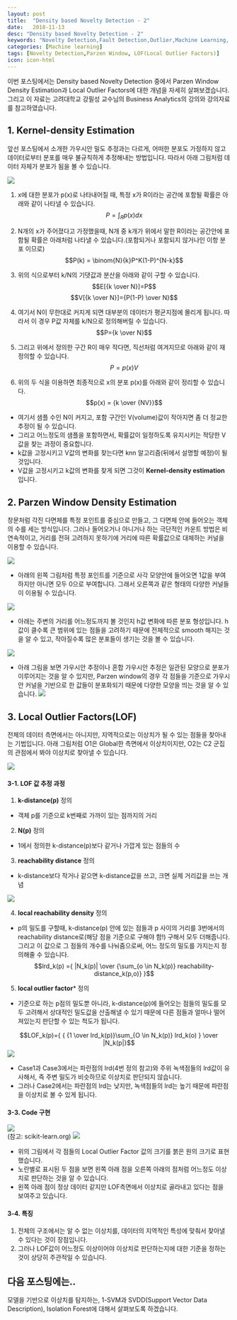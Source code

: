 ```yaml
---
layout: post
title:  "Density based Novelty Detection - 2"
date:   2018-11-13
desc: "Density based Novelty Detection - 2"
keywords: "Novelty Detection,Fault Detection,Outlier,Machine Learning, Parzen Window,LOF(Local Outlier Factors)"
categories: [Machine learning]
tags: [Novelty Detection,Parzen Window, LOF(Local Outlier Factors)]
icon: icon-html
---
```



이번 포스팅에서는 Density based Novelty Detection 중에서 Parzen Window Density Estimation과 Local Outlier Factors에 대한 개념을 자세히 살펴보겠습니다. 그리고 이 자료는 고려대학교 강필성 교수님의 Business Analytics의 강의와 강의자료를 참고하였습니다.


## 1. Kernel-density Estimation
>  
앞선 포스팅에서 소개한 가우시안 밀도 추정과는 다르게, 어떠한 분포도 가정하지 않고 데이터로부터 분포를 매우 불규칙하게 추정해내는 방법입니다. 따라서 아래 그림처럼 데이터 자체가 분포가 됨을 볼 수 있습니다.  

![](https://i.imgur.com/M96i0bN.png)  

1. x에 대한 분포가 p(x)로 나타내어질 때, 특정 x가 R이라는 공간에 포함될 확률은 아래와 같이 나타낼 수 있습니다.
 $$P = \int_R p(x) dx$$  
 
2. N개의 x가 주어졌다고 가정했을때, N개 중 k개가 위에서 말한 R이라는 공간안에 포함될 확률은 아래처럼 나타낼 수 있습니다.(포함되거나 포함되지 않거나인 이항 분포 이므로)  
 $$P(k) = \binom{N}{k}P^K(1-P)^{N-k}$$
 
3. 위의 식으로부터 k/N의 기댓값과 분산을 아래와 같이 구할 수 있습니다.  
 $$E[{k \over N}]=P$$
 $$V[{k \over N}]={P(1-P) \over N}$$

4. 여기서 N이 무한대로 커지게 되면 대부분의 데이터가 평균지점에 몰리게 됩니다. 따라서 이 경우 P값 자체를 k/N으로 정의해버릴 수 있습니다. 
 $$P={k \over N}$$ 
 
5. 그리고 위에서 정의한 구간 R이 매우 작다면, 직선처럼 여겨지므로 아래와 같이 재정의할 수 있습니다.
 $$P = p(x)V$$
 
6. 위의 두 식을 이용하면 최종적으로 x의 분포 p(x)를 아래와 같이 정리할 수 있습니다.
 $$p(x) = {k \over {NV}}$$
 
 - 여기서 샘플 수인 N이 커지고, 포함 구간인 V(volume)값이 작아지면 좀 더 정교한 추정이 될 수 있습니다.
 - 그리고 어느정도의 샘플을 포함하면서, 확률값이 일정하도록 유지시키는 적당한 V값을 찾는 과정이 중요합니다.
 - k값을 고정시키고 V값의 변화를 찾는다면 knn 알고리즘(뒤에서 설명할 예정)이 될 것입니다.
 - V값을 고정시키고 k값의 변화를 찾게 되면 그것이 **Kernel-density estimation** 입니다.
 
## 2. Parzen Window Density Estimation 
>  
창문처럼 각진 다면체를 특정 포인트를 중심으로 만들고, 그 다면체 안에 들어오는 객체의 수를 세는 방식입니다. 
그러나 들어오거나 아니거나 하는 극단적인 카운트 방법은 비연속적이고, 거리를 전혀 고려하지 못하기에 거리에 따른 확률값으로 대체하는 커널을 이용할 수 있습니다.

![](https://i.imgur.com/AaVF1CT.png)

- 아래의 왼쪽 그림처럼 특정 포인트를 기준으로 사각 모양안에 들어오면 1값을 부여하지만 아니면 모두 0으로 부여합니다. 그래서 오른쪽과 같은 형태의 다양한 커널들이 이용될 수 있습니다.

![](https://i.imgur.com/EvACoyM.png)

- 아래는 주변의 거리를 어느정도까지 볼 것인지 h값 변화에 따른 분포 형성입니다. h 값이 클수록 큰 범위에 있는 점들을 고려하기 때문에 전체적으로 smooth 해지는 것을 알 수 있고, 작아질수록 많은 분포들이 생기는 것을 볼 수 있습니다.

![](https://i.imgur.com/848bFJB.png)  

- 아래 그림을 보면 가우시안 추정이나 혼합 가우시안 추정은 일관된 모양으로 분포가 이루어지는 것을 알 수 있지만, Parzen window의 경우 각 점들을 기준으로 가우시안 커널을 기반으로 한 값들이 분포화되기 때문에 다양한 모양을 띄는 것을 알 수 있습니다.
![](https://i.imgur.com/5JuggeP.png)


## 3. Local Outlier Factors(LOF)
>  
전체의 데이터 측면에서는 아니지만, 지역적으로는 이상치가 될 수 있는 점들을 찾아내는 기법입니다.
아래 그림처럼 O1은 Global한 측면에서 이상치이지만, O2는 C2 군집의 관점에서 봐야 이상치로 찾아낼 수 있습니다.

![](https://i.imgur.com/HxneJhK.png)

#### 3-1. LOF 값 추정 과정
 
 1. **k-distance(p)** 정의
  - 객체 p를 기준으로 k번째로 가까이 있는 점까지의 거리
 2. **N(p)** 정의
  - 1에서 정의한 k-distance(p)보다 같거나 가깝게 있는 점들의 수
 3. **reachability distance** 정의
  - k-distance보다 작거나 같으면 k-distance값을 쓰고, 크면 실제 거리값을 쓰는 개념  
  
 ![](https://i.imgur.com/FupmsPw.png?1)
 
 4. **local reachability density** 정의
  - p의 밀도를 구할때, k-distance(p) 안에 있는 점들과 p 사이의 거리를 3번에서의 reachability distance로(해당 점을 기준으로 구해야 함!) 구해서 모두 더해줍니다. 그리고 이 값으로 그 점들의 개수를 나눠줌으로써, 어느 정도의 밀도를 가지는지 정의해줄 수 있습니다.
 $$lrd_k(p) ={ |N_k(p)| \over {\sum_{o \in N_k(p)} reachability-distance_k(p,o)} }$$  
 
 5. **local outlier factor*** 정의
  - 기준으로 하는 p점의 밀도뿐 아니라, k-distance(p)에 들어오는 점들의 밀도를 모두 고려해서 상대적인 밀도값을 산출해낼 수 있기 때문에 다른 점들과 얼마나 떨어져있는지 판단할 수 있는 척도가 됩니다.

$$LOF_k(p)={ { {1 \over lrd_k(p)}\sum_{O \in N_k(p)} lrd_k(o) } \over |N_k(p|}$$
![](https://i.imgur.com/WolukLz.png)

- Case1과 Case3에서는 파란점의 lrd(4번 정의 참고)와 주위 녹색점들의 lrd값이 유사해서, 즉 주변 밀도가 비슷하므로 이상치로 판단되지 않습니다.
- 그러나 Case2에서는 파란점의 lrd는 낮지만, 녹색점들의 lrd는 높기 때문에 파란점을 이상치로 볼 수 있게 됩니다.


#### 3-3. Code 구현 
![](https://i.imgur.com/MFAzNhE.png)  
(참고: scikit-learn.org)
![](https://i.imgur.com/VUeFO6w.png)  

- 위의 그림에서 각 점들의 Local Outlier Factor 값의 크기를 붉은 원의 크기로 표현했습니다.
- 노란별로 표시된 두 점을 보면 왼쪽 아래 점을 오른쪽 아래의 점처럼 어느정도 이상치로 판단하는 것을 알 수 있습니다.
- 왼쪽 아래 점이 정상 데이터 같지만 LOF측면에서 이상치로 골라내고 있다는 점을 보여주고 있습니다.



#### 3-4. 특징
 1. 전체의 구조에서는 알 수 없는 이상치를, 데이터의 지역적인 특성에 맞춰서 찾아낼 수 있다는 것이 장점입니다.  
 2. 그러나 LOF값이 어느정도 이상이어야 이상치로 판단하는지에 대한 기준을 정하는 것이 상당히 주관적일 수 있습니다.

## 다음 포스팅에는..

모델을 기반으로 이상치를 탐지하는, 1-SVM과 SVDD(Support Vector Data Description), Isolation Forest에 대해서 살펴보도록 하겠습니다.
